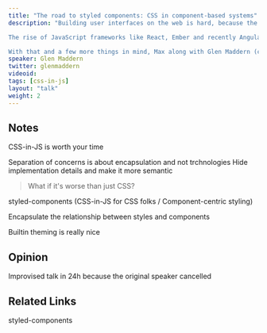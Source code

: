 ```yaml
---
title: "The road to styled components: CSS in component-based systems"
description: "Building user interfaces on the web is hard, because the web, and thus CSS, was inherently made for documents. Because UIs fundamentally are not documents, we've seen a mindset shift towards building component-based system.

The rise of JavaScript frameworks like React, Ember and recently Angular 2, the effort of the W3C to standardize a web-native component system, pattern libraries and styleguides being considered 'the right way to build web applications' and many other things have illuminated this revolution – we are now in the 'Component Age'.

With that and a few more things in mind, Max along with Glen Maddern (co-creator of css-modules) sat down and started thinking about styling in this new era. They took the best of CSS and the Web to build a new way to style component-based systems. In this talk, Max will describe what they thought about and why they arrived where they did – <💅> styled-components."
speaker: Glen Maddern
twitter: glenmaddern
videoid:
tags: [css-in-js]
layout: "talk"
weight: 2
---
```


<article id="1">

## Notes

CSS-in-JS is worth your time

Separation of concerns is about encapsulation and not trchnologies
Hide implementation details and make it more semantic

> What if it's worse than just CSS?  

styled-components (CSS-in-JS for CSS folks / Component-centric styling)

Encapsulate the relationship between styles and components

Builtin theming is really nice

</article>

<article id="2">

## Opinion

Improvised talk in 24h because the original speaker cancelled

</article>

<article id="3">

## Related Links

styled-components

</article>